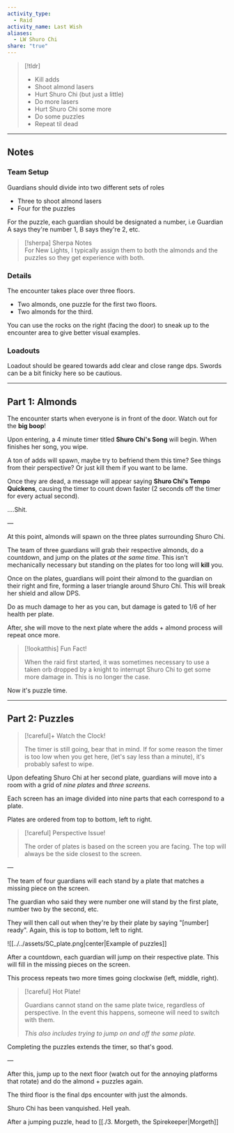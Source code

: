 ```yaml
---  
activity_type:  
  - Raid  
activity_name: Last Wish  
aliases:  
  - LW Shuro Chi  
share: "true"  
---  
```

  
> [!tldr]  
> - Kill adds  
> - Shoot almond lasers  
> - Hurt Shuro Chi (but just a little)  
> - Do more lasers  
> - Hurt Shuro Chi some more  
> - Do some puzzles  
> - Repeat til dead  
  
---  
  
## Notes  
  
### Team Setup  
  
Guardians should divide into two different sets of roles  
- Three to shoot almond lasers  
- Four for the puzzles  
  
For the puzzle, each guardian should be designated a number, i.e Guardian A says they're number 1, B says they're 2, etc.  
  
> [!sherpa] Sherpa Notes  
> For New Lights, I typically assign them to both the almonds and the puzzles so they get experience with both.  
  
### Details  
  
The encounter takes place over three floors.  
 - Two almonds, one puzzle for the first two floors.  
 - Two almonds for the third.  
  
You can use the rocks on the right (facing the door) to sneak up to the encounter area to give better visual examples.  
  
### Loadouts  
  
Loadout should be geared towards add clear and close range dps. Swords can be a bit finicky here so be cautious.  
  
----  
  
## Part 1: Almonds  
  
The encounter starts when everyone is in front of the door. Watch out for the **big boop**!  
  
Upon entering, a 4 minute timer titled **Shuro Chi's Song** will begin. When finishes her song, you wipe.  
  
A ton of adds will spawn, maybe try to befriend them this time? See things from their perspective? Or just kill them if you want to be lame.  
  
Once they are dead, a message will appear saying **Shuro Chi's Tempo Quickens**, causing the timer to count down faster (2 seconds off the timer for every actual second).  
  
....Shit.  
  
—  
  
At this point, almonds will spawn on the three plates surrounding Shuro Chi.  
  
The team of three guardians will grab their respective almonds, do a countdown, and jump on the plates *at the same time*. This isn't mechanically necessary but standing on the plates for too long will **kill** you.  
  
Once on the plates, guardians will point their almond to the guardian on their right and fire, forming a laser triangle around Shuro Chi. This will break her shield and allow DPS.  
  
Do as much damage to her as you can, but damage is gated to 1/6 of her health per plate.  
  
After, she will move to the next plate where the adds + almond process will repeat once more.  
  
> [!lookatthis] Fun Fact!  
>  
> When the raid first started, it was sometimes necessary to use a taken orb dropped by a knight to interrupt Shuro Chi to get some more damage in. This is no longer the case.  
  
Now it's puzzle time.  
  
----  
  
## Part 2: Puzzles  
  
> [!careful]+ Watch the Clock!  
>  
> The timer is still going, bear that in mind. If for some reason the timer is too low when you get here, (let's say less than a minute), it's probably safest to wipe.  
  
Upon defeating Shuro Chi at her second plate, guardians will move into a room with a grid of *nine plates* and *three screens*.  
  
Each screen has an image divided into nine parts that each correspond to a plate.  
  
Plates are ordered from top to bottom, left to right.  
  
> [!careful] Perspective Issue!  
>  
> The order of plates is based on the screen you are facing. The top will always be the side closest to the screen.  
  
—  
  
The team of four guardians will each stand by a plate that matches a missing piece on the screen.  
  
The guardian who said they were number one will stand by the first plate, number two by the second, etc.  
  
They will then call out when they're by their plate by saying "\[number] ready". Again, this is top to bottom, left to right.  
  
![[../../assets/SC_plate.png|center|Example of puzzles]]  
  
After a countdown, each guardian will jump on their respective plate. This will fill in the missing pieces on the screen.  
  
This process repeats two more times going clockwise (left, middle, right).  
  
> [!careful] Hot Plate!  
>  
> Guardians cannot stand on the same plate twice, regardless of perspective. In the event this happens, someone will need to switch with them.  
>  
> *This also includes trying to jump on and off the same plate.*  
  
Completing the puzzles extends the timer, so that's good.  
  
—  
  
After this, jump up to the next floor (watch out for the annoying platforms that rotate) and do the almond + puzzles again.  
  
The third floor is the final dps encounter with just the almonds.  
  
Shuro Chi has been vanquished. Hell yeah.  
  
After a jumping puzzle, head to [[./3. Morgeth, the Spirekeeper|Morgeth]]